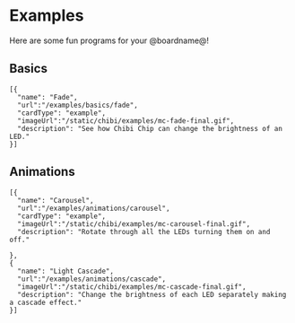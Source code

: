# Examples

Here are some fun programs for your @boardname@!

## Basics

```codecard
[{
  "name": "Fade",
  "url":"/examples/basics/fade",
  "cardType": "example",
  "imageUrl":"/static/chibi/examples/mc-fade-final.gif",
  "description": "See how Chibi Chip can change the brightness of an LED."
}]
```

## Animations

```codecard
[{
  "name": "Carousel",
  "url":"/examples/animations/carousel",
  "cardType": "example",
  "imageUrl":"/static/chibi/examples/mc-carousel-final.gif",
  "description": "Rotate through all the LEDs turning them on and off."

}, 
{
  "name": "Light Cascade", 
  "url":"/examples/animations/cascade",
  "imageUrl":"/static/chibi/examples/mc-cascade-final.gif",
  "description": "Change the brightness of each LED separately making a cascade effect."
}]
```